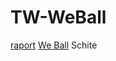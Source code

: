 # TW-WeBall

<a href="http://students.info.uaic.ro/~costel.atodiresei/raport.html">raport</a>
<a href="http://students.info.uaic.ro/~elena.paraschiv/Index.html">We Ball</a>
<a hreg="https://github.com/rares1200/TW-WeBall/blob/master/Tw-WeBall%20arhitectura.pdf">Schite</a>
